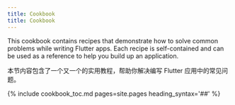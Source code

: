```yaml
---
title: Cookbook
title: Cookbook
---
```


This cookbook contains recipes that demonstrate how to solve common problems
while writing Flutter apps. Each recipe is self-contained and can be used as a
reference to help you build up an application.

本节内容包含了一个又一个的实用教程，帮助你解决编写 Flutter 应用中的常见问题。

{% include cookbook_toc.md pages=site.pages heading_syntax='##' %}
